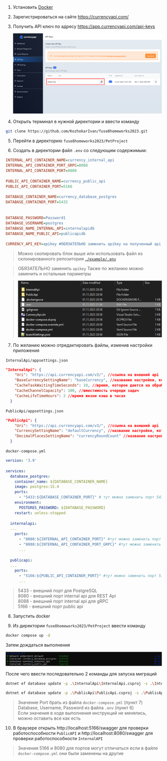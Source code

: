 1. Установить [Docker](https://www.docker.com/products/docker-desktop/)

2. Зарегистрироваться на сайте https://currencyapi.com/

3. Получить API ключ по адресу https://app.currencyapi.com/api-keys

   ![api-key](./assets/api-key.png)

4. Открыть терминал в нужной директории и ввести команду

```bash
git clone https://github.com/KozhokarIvan/fuse8homeworks2023.git
```

5. Перейти в директорию `fuse8homeworks2023/PetProject`

6. Создать в директории файл `.env` со следующим содержимым:

```ini
INTERNAL_API_CONTAINER_NAME=currency_internal_api
INTERNAL_API_CONTAINER_PORT_GRPC=8088
INTERNAL_API_CONTAINER_PORT=8080

PUBLIC_API_CONTAINER_NAME=currency_public_api
PUBLIC_API_CONTAINER_PORT=5166

DATABASE_CONTAINER_NAME=currency_database_postgres
DATABASE_CONTAINER_PORT=5432


DATABASE_PASSWORD=Password1
DATABASE_USERNAME=postgres
DATABASE_NAME_INTERNAL_API=internalapidb
DATABASE_NAME_PUBLIC_API=publicapidb

CURRENCY_API_KEY=apikey #ОБЯЗАТЕЛЬНО заменить apikey на полученный api ключ из пункта `3`
```

> Можно скопировать блок выше или использовать файл из склонированного репозитория [`./example/.env`](.env)

> ОБЯЗАТЕЛЬНО заменить `apikey`
> Также по желанию можно заменить и остальные параметры

> ![env-created](./assets/env-created.png)

7. По желанию можно отредактировать файлы, изменив настройки приложения

`InternalApi/appsettings.json`

```json
"InternalApi": {
    "Uri": "https://api.currencyapi.com/v3/", //ссылка на внешний api
    "BaseCurrencySettingName": "baseCurrency", //название настройки, которая хранится в базе данных и отвечает за базовую валюту
    "CacheTaskWaitingTimeSeconds": 10, //время, которое дается на обработку задачи на пересчет кэша относительно новой базовой валюты
    "CacheChannelCapacity": 100, //вместимость очереди задач
    "CacheLifeTimeHours": 2 //время жизни кэша в часах
  }
```

`PublicApi/appsettings.json`

```json
"PublicApi": {
    "Uri": "https://api.currencyapi.com/v3/", //ссылка на внешний api
    "CurrencySettingName": "defaultCurrency", //название настройки, которая хранится в базе данных и отвечает за валюту по умолчанию
    "DecimalPlacesSettingName": "currencyRoundCount" //название настройки, которая хранится в базе данных и отвечает за количество десятичных разрядов при округлении курса
  }
```

`docker-compose.yml`

```yml
version: '3.9'

services:
  database_postgres:
    container_name: ${DATABASE_CONTAINER_NAME}
    image: postgres:15.4
    ports:
      - "5433:${DATABASE_CONTAINER_PORT}" # тут можно заменить порт 5433 на другой
    environment:
      POSTGRES_PASSWORD: ${DATABASE_PASSWORD}
    restart: unless-stopped

  internalapi:
  ...
    ports:
      - "8080:${INTERNAL_API_CONTAINER_PORT}" #тут можно заменить порт 8080 на другой
      - "8088:${INTERNAL_API_CONTAINER_PORT_GRPC}" #тут можно заменить порт 8088 на другой
      ...

  publicapi:
  ...
    ports:
      - "5166:${PUBLIC_API_CONTAINER_PORT}" #тут можно заменить порт 5166 на другой
      ...
```

> 5433 - внешний порт для PostgreSQL  
> 8080 - внешний порт internal api для REST Api  
> 8088 - внешний порт internal api для gRPC  
> 5166 - внешний порт public api

8. Запустить docker

9. Из директории `fuse8homeworks2023/PetProject` ввести команду

```bash
docker compose up -d
```

Затем дождаться выполнения

![docker-projects-up](./assets/docker-project-up.png)

После чего ввести последовательно 2 команды для запуска миграций

```bash
dotnet ef database update -p .\InternalApi\InternalApi.csproj -s .\InternalApi\InternalApi.csproj --connection "Host=localhost;Port=5433;Database=internalapidb;Username=postgres;Password=Password1"
```

```bash
dotnet ef database update -p .\PublicApi\PublicApi.csproj -s .\PublicApi\PublicApi.csproj --connection "Host=localhost;Port=5433;Database=publicapidb;Username=postgres;Password=Password1"
```

> Значение Port брать из файла `docker-compose.yml` (пункт 7)  
> Database, Username, Password из файла `.env` (пункт 6)  
> Если значения в ходе выполнения инструкций не менялись, можно оставить все как есть

10. В браузере открыть http://localhost:5166/swagger для проверки работоспособности `PublicAPI` и http://localhost:8080/swagger для проверки работоспособности `InternalAPI`

> Значения 5166 и 8080 для портов могут отличаться если в файле `docker-compose.yml` они были заменены на другие
